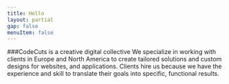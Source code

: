```yaml
---
title: Hello
layout: partial
gap: false
menuItem: false
---
```

###CodeCuts is a creative digital collective 
We specialize in working with clients in Europe and North America to create tailored solutions and custom designs for websites, and applications. Clients hire us because we have the experience and skill to translate their goals into specific, functional results.